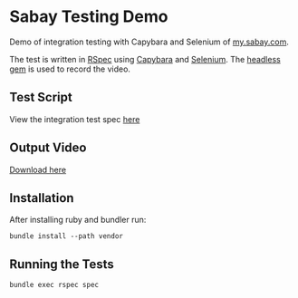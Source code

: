 # Sabay Testing Demo

Demo of integration testing with Capybara and Selenium of [my.sabay.com](https://mysabay.com).

The test is written in [RSpec](http://rspec.info/) using [Capybara](https://github.com/teamcapybara/capybara) and [Selenium](http://www.seleniumhq.org/projects/webdriver/). The [headless gem](https://github.com/leonid-shevtsov/headless) is used to record the video.

## Test Script

View the integration test spec [here](https://github.com/dwilkie/sabay-testing-demo/blob/master/spec/features/my.sabay_spec.rb)

## Output Video

[Download here](https://github.com/dwilkie/sabay-testing-demo/blob/master/video/my.sabay_spec.rb%5B1:1:1%5D.mov?raw=true)

## Installation

After installing ruby and bundler run:

```
bundle install --path vendor
```

## Running the Tests

```
bundle exec rspec spec
```

